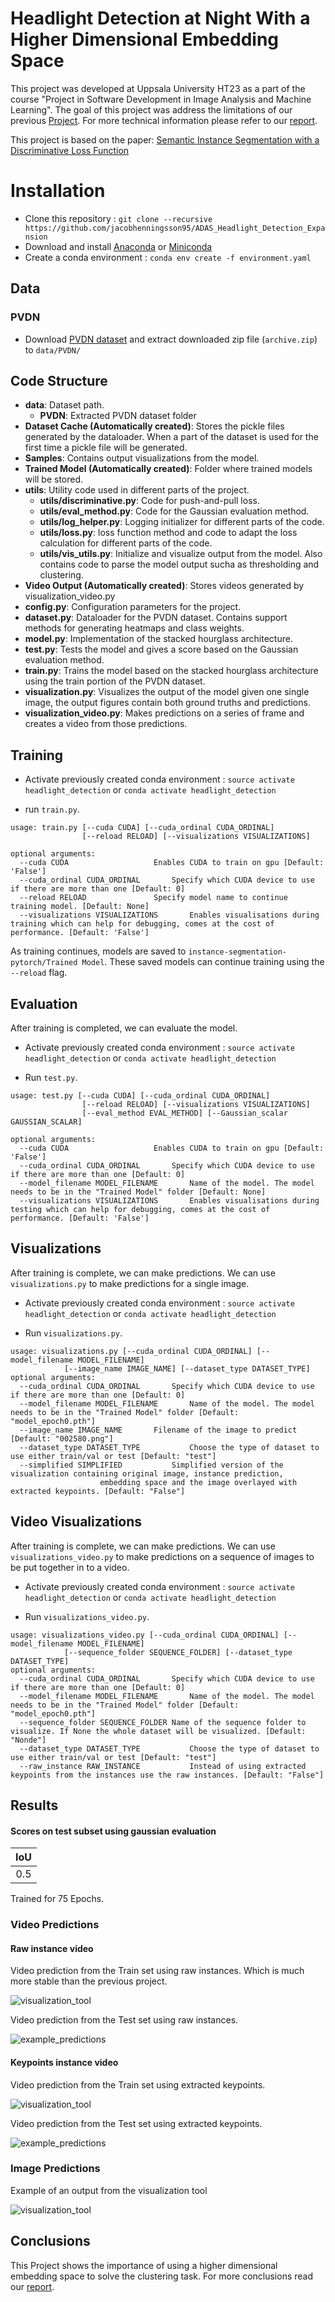 # Headlight Detection at Night With a Higher Dimensional Embedding Space

This project was developed at Uppsala University HT23 as a part of the course "Project in Software Development in Image Analysis and Machine Learning". 
The goal of this project was address the limitations of our previous [Project](https://github.com/jacobhenningsson95/ADAS_Headlight_Detection). For more technical information please refer to our [report](./Samples/Project_Repo_Report.pdf).

This project is based on the paper: [Semantic Instance Segmentation with a Discriminative Loss Function](https://arxiv.org/abs/1708.02551) 


# Installation

* Clone this repository : `git clone --recursive https://github.com/jacobhenningsson95/ADAS_Headlight_Detection_Expansion`
* Download and install [Anaconda](https://www.anaconda.com/download/) or [Miniconda](https://conda.io/miniconda.html)
* Create a conda environment : `conda env create -f environment.yaml`

## Data

### PVDN

* Download [PVDN dataset](https://www.kaggle.com/datasets/saralajew/provident-vehicle-detection-at-night-pvdn) and extract downloaded zip file (`archive.zip`) to `data/PVDN/`

## Code Structure

* **data**: Dataset path.
	* **PVDN**: Extracted PVDN dataset folder
* **Dataset Cache (Automatically created)**: Stores the pickle files generated by the dataloader. When a part of the dataset is used for the first time a pickle file will be generated.
* **Samples**: Contains output visualizations from the model.
* **Trained Model (Automatically created)**: Folder where trained models will be stored.
* **utils**: Utility code used in different parts of the project.
	* **utils/discriminative.py**: Code for push-and-pull loss.
	* **utils/eval_method.py**: Code for the Gaussian evaluation method.
	* **utils/log_helper.py**: Logging initializer for different parts of the code. 
	* **utils/loss.py**: loss function method and code to adapt the loss calculation for different parts of the code. 
	* **utils/vis_utils.py**:  Initialize and visualize output from the model. Also contains code to parse the model output sucha as thresholding and clustering. 
* **Video Output (Automatically created)**: Stores videos generated by visualization_video.py
* **config.py**: Configuration parameters for the project.
* **dataset.py**: Dataloader for the PVDN dataset. Contains support methods for generating heatmaps and class weights.
* **model.py**: Implementation of the stacked hourglass architecture.
* **test.py**: Tests the model and gives a score based on the Gaussian evaluation method.
* **train.py**: Trains the model based on the stacked hourglass architecture using the train portion of the PVDN dataset.
* **visualization.py**: Visualizes the output of the model given one single image, the output figures contain both ground truths and predictions.
* **visualization_video.py**: Makes predictions on a series of frame and creates a video from those predictions.

## Training

* Activate previously created conda environment : `source activate headlight_detection` or `conda activate headlight_detection`

* run `train.py`.

```
usage: train.py [--cuda CUDA] [--cuda_ordinal CUDA_ORDINAL]
                [--reload RELOAD] [--visualizations VISUALIZATIONS]

optional arguments:
  --cuda CUDA         			Enables CUDA to train on gpu [Default: 'False']
  --cuda_ordinal CUDA_ORDINAL		Specify which CUDA device to use if there are more than one [Default: 0]
  --reload RELOAD     			Specify model name to continue training model. [Default: None]
  --visualizations VISUALIZATIONS   	Enables visualisations during training which can help for debugging, comes at the cost of performance. [Default: 'False'] 
```

As training continues, models are saved to `instance-segmentation-pytorch/Trained Model`. These saved models can continue training using the `--reload` flag.

## Evaluation

After training is completed, we can evaluate the model.

* Activate previously created conda environment : `source activate headlight_detection` or `conda activate headlight_detection`

* Run `test.py`.

```
usage: test.py [--cuda CUDA] [--cuda_ordinal CUDA_ORDINAL]
                [--reload RELOAD] [--visualizations VISUALIZATIONS]
                [--eval_method EVAL_METHOD] [--Gaussian_scalar GAUSSIAN_SCALAR]

optional arguments:
  --cuda CUDA         			Enables CUDA to train on gpu [Default: 'False']
  --cuda_ordinal CUDA_ORDINAL		Specify which CUDA device to use if there are more than one [Default: 0]
  --model_filename MODEL_FILENAME     	Name of the model. The model needs to be in the "Trained Model" folder [Default: None]
  --visualizations VISUALIZATIONS   	Enables visualisations during testing which can help for debugging, comes at the cost of performance. [Default: 'False'] 
```

## Visualizations

After training is complete, we can make predictions. We can use `visualizations.py` to make predictions for a single image.

* Activate previously created conda environment : `source activate headlight_detection` or `conda activate headlight_detection`

* Run `visualizations.py`.

```
usage: visualizations.py [--cuda_ordinal CUDA_ORDINAL] [--model_filename MODEL_FILENAME] 
			[--image_name IMAGE_NAME] [--dataset_type DATASET_TYPE]
optional arguments:
  --cuda_ordinal CUDA_ORDINAL		Specify which CUDA device to use if there are more than one [Default: 0]
  --model_filename MODEL_FILENAME     	Name of the model. The model needs to be in the "Trained Model" folder [Default: "model_epoch0.pth"]
  --image_name IMAGE_NAME		Filename of the image to predict [Default: "002580.png"]
  --dataset_type DATASET_TYPE       	Choose the type of dataset to use either train/val or test [Default: "test"]
  --simplified SIMPLIFIED       	Simplified version of the visualization containing original image, instance prediction,
   					embedding space and the image overlayed with extracted keypoints. [Default: "False"]
```

## Video Visualizations

After training is complete, we can make predictions. We can use `visualizations_video.py` to make predictions on a sequence of images to be put together in to a video.

* Activate previously created conda environment : `source activate headlight_detection` or `conda activate headlight_detection`

* Run `visualizations_video.py`.

```
usage: visualizations_video.py [--cuda_ordinal CUDA_ORDINAL] [--model_filename MODEL_FILENAME] 
			[--sequence_folder SEQUENCE_FOLDER] [--dataset_type DATASET_TYPE]
optional arguments:
  --cuda_ordinal CUDA_ORDINAL		Specify which CUDA device to use if there are more than one [Default: 0]
  --model_filename MODEL_FILENAME     	Name of the model. The model needs to be in the "Trained Model" folder [Default: "model_epoch0.pth"]
  --sequence_folder SEQUENCE_FOLDER	Name of the sequence folder to visualize. If None the whole dataset will be visualized. [Default: "Nonde"]
  --dataset_type DATASET_TYPE       	Choose the type of dataset to use either train/val or test [Default: "test"]
  --raw_instance RAW_INSTANCE        	Instead of using extracted keypoints from the instances use the raw instances. [Default: "False"]
```

## Results

#### Scores on test subset using gaussian evaluation

| IoU |
|:---:|
| 0.5 |

Trained for 75 Epochs.

### Video Predictions

#### Raw instance video
Video prediction from the Train set using raw instances. Which is much more stable than the previous project.

![visualization_tool](./Samples/Train_Instance.gif)

Video prediction from the Test set using raw instances. 

![example_predictions](./Samples/Test_Instance.gif)

#### Keypoints instance video

Video prediction from the Train set using extracted keypoints. 

![visualization_tool](./Samples/Train_Keypoints.gif)

Video prediction from the Test set using extracted keypoints. 

![example_predictions](./Samples/Test_Keypoints.gif)



### Image Predictions

Example of an output from the visualization tool

![visualization_tool](./Samples/output_new_approach.png)

## Conclusions

This Project shows the importance of using a higher dimensional embedding space to solve the clustering task. For more 
conclusions read our [report](./Samples/Project_Repo_Report.pdf).

